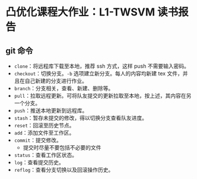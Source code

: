 # 凸优化课程大作业：L1-TWSVM 读书报告

## git 命令

+ `clone`：将远程库下载至本地，推荐 ssh 方式，这样 push 不需要输入密码。
+ `checkout`：切换分支。`-b` 选项建立新分支。每人的内容均新建 tex 文件，并且在自己新建的分支进行作业。
+ `branch`：分支相关，查看、新建、删除等。
+ `pull`：拉取远程更新。可将队友提交的更新拉取至本地，按上述，其内容在另一个分支。
+ `push`：推送本地更新到远程库。
+ `stash`：暂存未提交的修改，得以切换分支查看队友进度。
+ `reset`：回滚至历史节点。
+ `add`：添加文件至工作区。
+ `commit`：提交修改。
    + 提交时尽量不要包括不必要的文件
+ `status`：查看工作区状态。
+ `log`：查看提交历史。
+ `reflog`：查看分支切换以及回滚操作历史。


